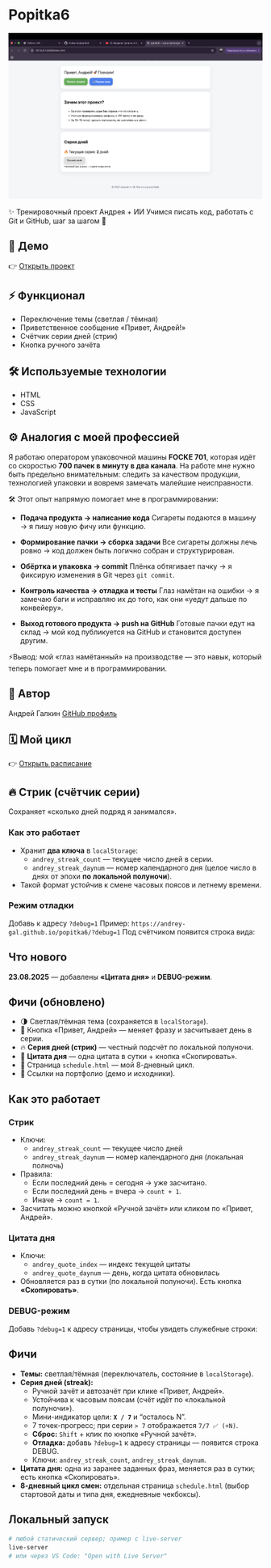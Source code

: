 # Popitka6

![Скриншот проекта](./assets/demo.png)



✨ Тренировочный проект Андрея + ИИ
Учимся писать код, работать с Git и GitHub, шаг за шагом 🚀

## 🚀 Демо
👉 [Открыть проект](https://andrey-gal.github.io/popitka6/)

## ⚡ Функционал
- Переключение темы (светлая / тёмная)
- Приветственное сообщение «Привет, Андрей!»
- Счётчик серии дней (стрик)
- Кнопка ручного зачёта

## 🛠️ Используемые технологии
- HTML
- CSS
- JavaScript

## ⚙️ Аналогия с моей профессией

Я работаю оператором упаковочной машины **FOCKE 701**, которая идёт со скоростью **700 пачек в минуту в два канала**.
На работе мне нужно быть предельно внимательным: следить за качеством продукции, технологией упаковки и вовремя замечать малейшие неисправности.

🛠 Этот опыт напрямую помогает мне в программировании:

- **Подача продукта → написание кода**
  Сигареты подаются в машину → я пишу новую фичу или функцию.

- **Формирование пачки → сборка задачи**
  Все сигареты должны лечь ровно → код должен быть логично собран и структурирован.

- **Обёртка и упаковка → commit**
  Плёнка обтягивает пачку → я фиксирую изменения в Git через `git commit`.

- **Контроль качества → отладка и тесты**
  Глаз намётан на ошибки → я замечаю баги и исправляю их до того, как они «уедут дальше по конвейеру».

- **Выход готового продукта → push на GitHub**
  Готовые пачки едут на склад → мой код публикуется на GitHub и становится доступен другим.

⚡️Вывод: мой «глаз намётанный» на производстве — это навык, который теперь помогает мне и в программировании.

## 👤 Автор
Андрей Галкин
[GitHub профиль](https://github.com/Andrey-Gal)

## 🗓 Мой цикл

👉 [Открыть расписание](https://andrey-gal.github.io/popitka6/schedule.html)

## 🔥 Стрик (счётчик серии)

Сохраняет «сколько дней подряд я занимался».

### Как это работает
- Хранит **два ключа** в `localStorage`:
  - `andrey_streak_count` — текущее число дней в серии.
  - `andrey_streak_daynum` — номер календарного дня (целое число в днях от эпохи **по локальной полуночи**).
- Такой формат устойчив к смене часовых поясов и летнему времени.

### Режим отладки
Добавь к адресу `?debug=1`
Пример: `https://andrey-gal.github.io/popitka6/?debug=1`
Под счётчиком появится строка вида:

## Что нового
**23.08.2025** — добавлены **«Цитата дня»** и **DEBUG-режим**.

## Фичи (обновлено)
- 🌗 Светлая/тёмная тема (сохраняется в `localStorage`).
- 👋 Кнопка «Привет, Андрей» — меняет фразу и засчитывает день в серии.
- 🔥 **Серия дней (стрик)** — честный подсчёт по локальной полуночи.
- 📝 **Цитата дня** — одна цитата в сутки + кнопка «Скопировать».
- 📅 Страница `schedule.html` — мой 8-дневный цикл.
- 🔗 Ссылки на портфолио (демо и исходники).

## Как это работает

### Стрик
- Ключи:
  - `andrey_streak_count` — текущее число дней
  - `andrey_streak_daynum` — номер календарного дня (локальная полночь)
- Правила:
  - Если последний день = сегодня → уже засчитано.
  - Если последний день = вчера → `count + 1`.
  - Иначе → `count = 1`.
- Засчитать можно кнопкой «Ручной зачёт» или кликом по «Привет, Андрей».

### Цитата дня
- Ключи:
  - `andrey_quote_index` — индекс текущей цитаты
  - `andrey_quote_daynum` — день, когда цитата обновилась
- Обновляется раз в сутки (по локальной полуночи). Есть кнопка **«Скопировать»**.

### DEBUG-режим
Добавь `?debug=1` к адресу страницы, чтобы увидеть служебные строки:

## Фичи

- **Темы:** светлая/тёмная (переключатель, состояние в `localStorage`).
- **Серия дней (streak):**
  - Ручной зачёт и автозачёт при клике «Привет, Андрей».
  - Устойчива к часовым поясам (счёт идёт по «локальной полуночи»).
  - Мини-индикатор цели: **`X / 7`** и “осталось N”.
  - 7 точек-прогресс; при серии `> 7` отображается `7/7 ✅ (+N)`.
  - **Сброс:** `Shift` + клик по кнопке «Ручной зачёт».
  - **Отладка:** добавь `?debug=1` к адресу страницы — появится строка DEBUG.
  - Ключи: `andrey_streak_count`, `andrey_streak_daynum`.
- **Цитата дня:** одна из заранее заданных фраз, меняется раз в сутки; есть кнопка «Скопировать».
- **8-дневный цикл смен:** отдельная страница `schedule.html` (выбор стартовой даты и типа дня, ежедневные чекбоксы).

## Локальный запуск

```bash
# любой статический сервер; пример с live-server
live-server
# или через VS Code: "Open with Live Server"
